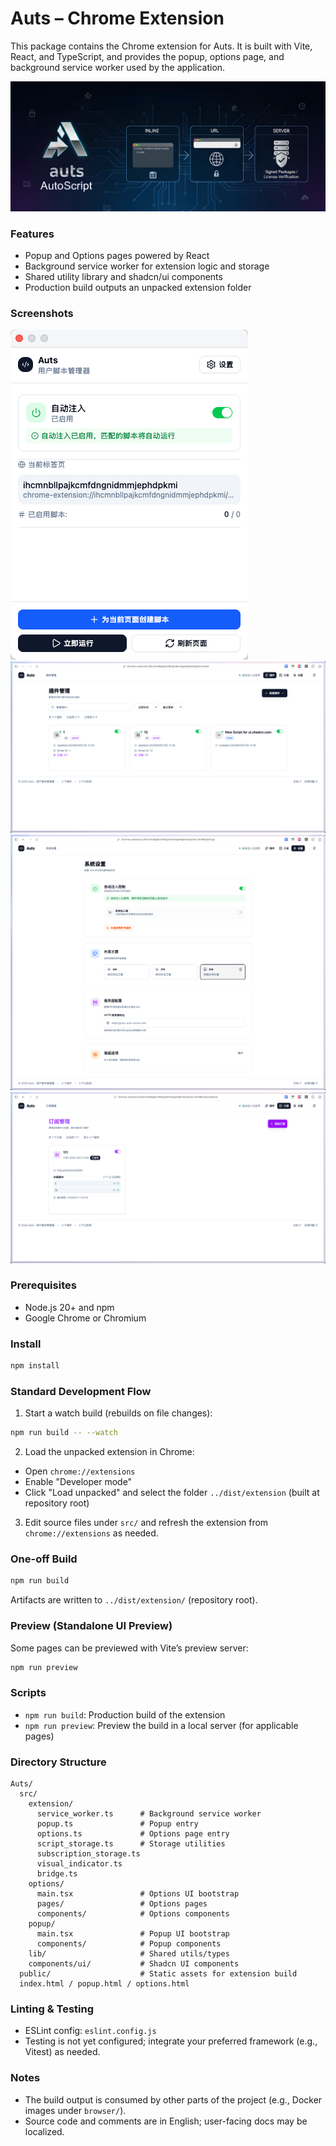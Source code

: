 # Auts – Chrome Extension

This package contains the Chrome extension for Auts. It is built with Vite, React, and TypeScript, and provides the popup, options page, and background service worker used by the application.

![Header](./assets/header.webp)

### Features

- Popup and Options pages powered by React
- Background service worker for extension logic and storage
- Shared utility library and shadcn/ui components
- Production build outputs an unpacked extension folder

### Screenshots

![Header](./assets/image.png)
![Header](./assets/image1.png)
![Header](./assets/image2.png)
![Header](./assets/image3.png)

### Prerequisites

- Node.js 20+ and npm
- Google Chrome or Chromium

### Install

```bash
npm install
```

### Standard Development Flow

1. Start a watch build (rebuilds on file changes):

```bash
npm run build -- --watch
```

2. Load the unpacked extension in Chrome:

- Open `chrome://extensions`
- Enable "Developer mode"
- Click "Load unpacked" and select the folder `../dist/extension` (built at repository root)

3. Edit source files under `src/` and refresh the extension from `chrome://extensions` as needed.

### One-off Build

```bash
npm run build
```

Artifacts are written to `../dist/extension/` (repository root).

### Preview (Standalone UI Preview)

Some pages can be previewed with Vite’s preview server:

```bash
npm run preview
```

### Scripts

- `npm run build`: Production build of the extension
- `npm run preview`: Preview the build in a local server (for applicable pages)

### Directory Structure

```
Auts/
  src/
    extension/
      service_worker.ts      # Background service worker
      popup.ts               # Popup entry
      options.ts             # Options page entry
      script_storage.ts      # Storage utilities
      subscription_storage.ts
      visual_indicator.ts
      bridge.ts
    options/
      main.tsx               # Options UI bootstrap
      pages/                 # Options pages
      components/            # Options components
    popup/
      main.tsx               # Popup UI bootstrap
      components/            # Popup components
    lib/                     # Shared utils/types
    components/ui/           # Shadcn UI components
  public/                    # Static assets for extension build
  index.html / popup.html / options.html
```

### Linting & Testing

- ESLint config: `eslint.config.js`
- Testing is not yet configured; integrate your preferred framework (e.g., Vitest) as needed.

### Notes

- The build output is consumed by other parts of the project (e.g., Docker images under `browser/`).
- Source code and comments are in English; user-facing docs may be localized.
